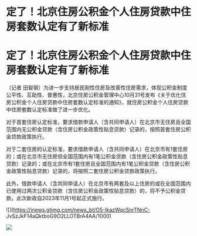 # 定了！北京住房公积金个人住房贷款中住房套数认定有了新标准

# 定了！北京住房公积金个人住房贷款中住房套数认定有了新标准

（记者
田智钢）为进一步支持居民刚性住房及改善性住房需求，体现公积金制度公平性、互助性、普惠性，北京住房公积金管理中心10月31号发布《关于优化住房公积金个人住房贷款中住房套数认定标准的通知》，就住房公积金个人住房贷款中住房套数认定标准做了进一步优化。

对于首套住房认定标准，要求借款申请人（含共同申请人）在北京市无住房且全国范围内无公积金贷款（含住房公积金政策性贴息贷款）记录的，按照首套住房公积金贷款政策执行。

对于二套住房的认定标准，要求借款申请人（含共同申请人）在北京市有1套住房的；或在北京市无住房但全国范围内有1笔公积金贷款（含住房公积金政策性贴息贷款）记录的；或在北京市有1套住房且全国范围内有1笔公积金贷款（含住房公积金政策性贴息贷款）记录的，将按照二套住房公积金贷款政策执行。

此外，借款申请人（含共同申请人）在北京市有两套及以上住房的或在全国范围内已使用过两次公积金贷款（含住房公积金政策性贴息贷款）的，将不予公积金贷款。此次新政自2023年11月1号起正式施行。

![](https://inews.gtimg.com/news_bt/O5-IkazWqcSnrTNnC-
JvSzJkF14aQktboG9O2LLOTBrA4AA/1000)

![](https://inews.gtimg.com/news_bt/ObA77UXlQD0olIWCkA7kcj5a1-x9HfCvvucPNnyApUUbMAA/1000)

